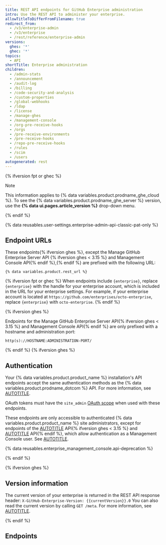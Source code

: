```yaml
---
title: REST API endpoints for GitHub Enterprise administration
intro: Use the REST API to administer your enterprise.
allowTitleToDifferFromFilename: true
redirect_from:
  - /v3/enterprise-admin
  - /v3/enterprise
  - /rest/reference/enterprise-admin
versions:
  ghes: '*'
  ghec: '*'
topics:
  - API
shortTitle: Enterprise administration
children:
  - /admin-stats
  - /announcement
  - /audit-log
  - /billing
  - /code-security-and-analysis
  - /custom-properties
  - /global-webhooks
  - /ldap
  - /license
  - /manage-ghes
  - /management-console
  - /org-pre-receive-hooks
  - /orgs
  - /pre-receive-environments
  - /pre-receive-hooks
  - /repo-pre-receive-hooks
  - /rules
  - /scim
  - /users
autogenerated: rest
---
```


{% ifversion fpt or ghec %}

> [!NOTE]
> This information applies to {% data variables.product.prodname_ghe_cloud %}. To see the {% data variables.product.prodname_ghe_server %} version, use the **{% data ui.pages.article_version %}** drop-down menu.

{% endif %}

{% data reusables.user-settings.enterprise-admin-api-classic-pat-only %}

## Endpoint URLs

These endpoints{% ifversion ghes %}, except the Manage GitHub Enterprise Server API {% ifversion ghes < 3.15 %} and Management Console API{% endif %},{% endif %} are prefixed with the following URL:

```shell
{% data variables.product.rest_url %}
```

{% ifversion fpt or ghec %}
When endpoints include `{enterprise}`, replace `{enterprise}` with the handle for your enterprise account, which is included in the URL for your enterprise settings. For example, if your enterprise account is located at `https://github.com/enterprises/octo-enterprise`, replace `{enterprise}` with `octo-enterprise`.
{% endif %}

{% ifversion ghes %}

Endpoints for the  Manage GitHub Enterprise Server API{% ifversion ghes < 3.15 %} and Management Console API{% endif %} are only prefixed with a hostname and administration port:

```shell
http(s)://HOSTNAME:ADMINISTRATION-PORT/
```

{% endif %}
{% ifversion ghes %}

## Authentication

Your {% data variables.product.product_name %} installation's API endpoints accept the same authentication methods as the {% data variables.product.prodname_dotcom %} API. For more information, see [AUTOTITLE](/rest/overview/authenticating-to-the-rest-api).

OAuth tokens must have the `site_admin` [OAuth scope](/apps/oauth-apps/building-oauth-apps/scopes-for-oauth-apps#available-scopes) when used with these endpoints.

These endpoints are only accessible to authenticated {% data variables.product.product_name %} site administrators, except for endpoints of the [AUTOTITLE](/rest/enterprise-admin/manage-ghes) API{% ifversion ghes < 3.15 %} and [AUTOTITLE](/rest/enterprise-admin/management-console) API{% endif %}, which allow authentication as a Management Console user. See [AUTOTITLE](/admin/configuration/administering-your-instance-from-the-management-console).

{% data reusables.enterprise_management_console.api-deprecation %}

{% endif %}

{% ifversion ghes %}

## Version information

The current version of your enterprise is returned in the REST API response header:
`X-GitHub-Enterprise-Version: {{currentVersion}}.0`
You can also read the current version by calling `GET /meta`. For more information, see [AUTOTITLE](/rest/meta).

{% endif %}

## Endpoints

<!-- Content after this section is automatically generated -->
